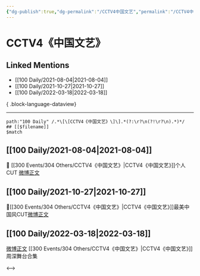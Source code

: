 ```yaml
---
{"dg-publish":true,"dg-permalink":"/CCTV4中国文艺","permalink":"/CCTV4中国文艺/","title":"CCTV4《中国文艺》","tags":[null],"created":"2022-11-09T19:13:33.000+08:00","updated":"2023-08-24T19:22:13.677+08:00"}
---
```


# CCTV4《中国文艺》

## Linked Mentions
- [[100 Daily/2021-08-04\|2021-08-04]]
- [[100 Daily/2021-10-27\|2021-10-27]]
- [[100 Daily/2022-03-18\|2022-03-18]]

{ .block-language-dataview}

---

```expander
path:"100 Daily" /.*\[\[CCTV4《中国文艺》\]\].*(?:\r?\n(?!\r?\n).*)*/
## [[$filename]]
$match
```
## [[100 Daily/2021-08-04\|2021-08-04]]
🌟 [[300 Events/304 Others/CCTV4《中国文艺》\|CCTV4《中国文艺》]]个人CUT [微博正文](https://m.weibo.cn/6466290670/4666569622295716)
## [[100 Daily/2021-10-27\|2021-10-27]]
🌟[[300 Events/304 Others/CCTV4《中国文艺》\|CCTV4《中国文艺》]]最美中国风CUT[微博正文](https://m.weibo.cn/6466290670/4696895038948399)
## [[100 Daily/2022-03-18\|2022-03-18]]
[微博正文](https://weibo.com/detail/4748437255357143) [[300 Events/304 Others/CCTV4《中国文艺》\|CCTV4《中国文艺》]]周深舞台合集

<-->
